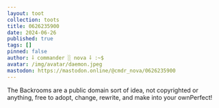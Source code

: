 ```yaml
---
layout: toot
collection: toots
title: 0626235900
date: 2024-06-26
published: true
tags: []
pinned: false
author: ⸸ commander ░ nova ⸸ :~$
avatar: /img/avatar/daemon.jpeg
mastodon: https://mastodon.online/@cmdr_nova/0626235900
---
```


The Backrooms are a public domain sort of idea, not copyrighted or anything, free to adopt, change, rewrite, and make into your ownPerfect!
